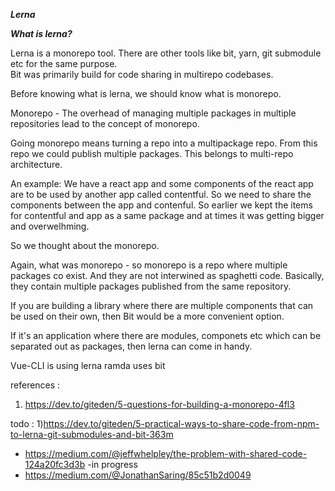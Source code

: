 ***Lerna***


***What is lerna?***

Lerna is a monorepo tool. There are other tools like bit, yarn, git submodule etc for the same purpose.  
Bit was primarily build for code sharing in multirepo  codebases.

Before knowing what is lerna, we should know what is monorepo. 

Monorepo - The overhead of managing multiple packages in multiple repositories lead to the concept of 
monorepo.

Going monorepo means turning a repo into a multipackage repo. From this repo we could publish multiple 
packages. This belongs to multi-repo architecture.



An example: We have a react app and some components of the react app are to be used by another app 
called contentful. So we need to share the components between the app and contenful. So earlier we 
kept the items for contentful and app as a same package and at times it was getting bigger and overwelhming.

So we thought about the monorepo.

Again, what was monorepo - so monorepo is a repo where multiple packages co exist. And they are not 
interwined as spaghetti code.
Basically, they contain multiple packages published from the same repository.

If you are building a library where there are multiple components that can be used on their own, then 
Bit would be a more convenient option.

If it's an application where there are modules, componets etc which can be separated out as packages, 
then lerna can come in handy.

Vue-CLI is using lerna 
ramda  uses bit


references :
1. https://dev.to/giteden/5-questions-for-building-a-monorepo-4fl3


todo :
1)https://dev.to/giteden/5-practical-ways-to-share-code-from-npm-to-lerna-git-submodules-and-bit-363m
 - https://medium.com/@jeffwhelpley/the-problem-with-shared-code-124a20fc3d3b -in progress
 - https://medium.com/@JonathanSaring/85c51b2d0049



